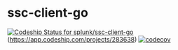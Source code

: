 # ssc-client-go

[ ![Codeship Status for splunk/ssc-client-go](https://app.codeship.com/projects/d0ec9ea0-15c2-0136-e7ad-1a0f3e5cdd95/status?branch=develop)](https://app.codeship.com/projects/283638)(https://app.codeship.com/projects/283638)
[![codecov](https://codecov.io/gh/splunk/ssc-client-go/branch/develop/graph/badge.svg?token=o4BjP93wQt)](https://codecov.io/gh/splunk/ssc-client-go)